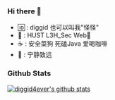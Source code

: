 ### Hi there 👋
- 🆔 : diggid 也可以叫我"怪怪"
- 🚩 : HUST L3H_Sec Web🐶
- ☕ : 安全菜狗 死磕Java 爱喝咖啡
- 🎯 : 宁静致远

### Github Stats
[![diggid4ever's github stats](https://github-readme-stats.vercel.app/api?username=diggid4ever&show_icons=true&theme=tokyonight)](https://github.com/anuraghazra/github-readme-stats)

<!--
**diggid4ever/diggid4ever** is a ✨ _special_ ✨ repository because its `README.md` (this file) appears on your GitHub profile.

Here are some ideas to get you started:

- 🔭 I’m currently working on ...
- 🌱 I’m currently learning ...
- 👯 I’m looking to collaborate on ...
- 🤔 I’m looking for help with ...
- 💬 Ask me about ...
- 📫 How to reach me: ...
- 😄 Pronouns: ...
- ⚡ Fun fact: ...
-->
